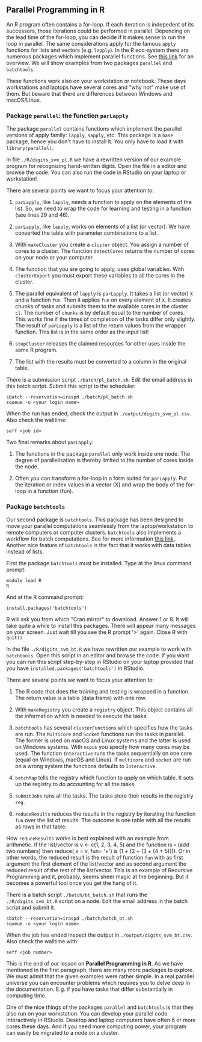## Parallel Programming in R

An R program often contains a for-loop. If each iteration is indepedent of its successors, those iterations could be performed in parallel. Depending on the lead time of the for-loop, you can decide if it makes sense to run the loop in parallel. The same considerations apply for the famous `apply` functions for lists and vectors (e.g. `lapply`). In the R eco-system there are numerous packages which implement parallel functions. See [this link](https://cran.r-project.org/web/views/HighPerformanceComputing.html) for an overview. We will show examples from two packages `parallel` and `batchtools`.

These functions work also on your workstation or notebook. These days workstations and laptops have several cores and "why not" make use of them. But beware that there are differences between Windows and macOS/Linux.

### Package `parallel`: the function `parLapply`

The package `parallel` contains functions which implement the parallel versions of apply family: `lapply`, `sapply`, etc. This package is a `base` package, hence you don't have to install it. You only have to load it with `library(parallel)`.

In file `./R/digits_svm_pl.R` we have a rewritten version of our example program for recognizing hand-written digits. Open the file in a editor and browse the code. You can also run the code in RStudio on your laptop or workstation!

There are several points we want to focus your attention to:

1. `parLapply`, like `lapply`, needs a function to apply on the elements of the list. So, we need to wrap the code for learning and testing in a function (see lines 29 and 46).

2. `parLapply`, like `lapply`, works on elements of a list (or vector). We have converted the table with parameter combinations to a list.

3. With `makeCluster` you create a `cluster` object. You assign a number of cores to a cluster. The function `detectCores` returns the number of cores on your node or your computer.

4. The function that you are going to apply, uses global variables. With `clusterExport` you must export these variables to all the cores in the cluster.

5. The parallel equivalent of `lapply` is `parLapply`. It takes a list (or vector) `X` and a function `fun`. Then it applies `fun` on every element of `X`. It creates chunks of tasks and submits them to the available cores in the cluster `cl`. The number of `chunks` is by default equal to the number of cores. This works fine if the times of completion of the tasks differ only slightly. The result of `parLapply` is a list of the return values from the wrapper function. This list is in the same order as the input list!

6. `stopCluster` releases the claimed resources for other uses inside the same R program.

7. The list with the results must be converted to a column in the original table.

There is a submission script `./batch/pl_batch.sh`. Edit the email address in this batch script. Submit this script to the scheduler:

```
sbatch --reservation=iraspd ./batch/pl_batch.sh
squeue -u <your login name> 
```

When the run has ended, check the output in `./output/digits_svm_pl.csv`. Also check the walltime:

```
seff <job id>
```
Two final remarks about `parLapply`:

1. The functions in the package `parallel` only work inside one node. The degree of parallelisation is thereby limited to the number of cores inside the node.

2. Often you can transform a for-loop in a form suited for `parLapply`. Put the iteration or index values in a vector (X) and wrap the body of the for-loop in a function (fun).

### Package `batchtools`

Our second package is `batchtools`. This package has been designed to move your  parallel computations seamlessly from the laptop/workstation to remote computers or computer clusters. `batchtools` also implements a workflow for batch computations. See for more information [this link](https://cran.r-project.org/web/packages/batchtools/vignettes/batchtools.pdf). Another nice feature of `batchtools` is the fact that it works with data tables instead of lists.

First the package `batchtools` must be installed. Type at the linux command prompt:

```
module load R
R
```

And at the R command prompt:

```
install.packages('batchtools')
```
R will ask you from which "Cran mirror" to download. Answer 1 or 8. It will take quite a while to install this packages. There will appear many messages on your screen. Just wait till you see the R prompt '>' again. Close R with `quit()`

In the file `./R/digits_svm_bt.R` we have rewritten our example to work with `batchtools`. Open this script in an editor and browse the code. If you want you can run this script step-by-step in RStudio on your laptop provided that you have `installed.packages('batchtools')` in RStudio.

There are several points we want to focus your attention to:

1. The R code that does the training and testing is wrapped in a function. The return value is a table (data frame) with one row.

2. With `makeRegistry` you create a `registry` object. This object contains all the information which is needed to execute the tasks.

3. `batchtools` has several `clusterFunctions` which specifies how the tasks are run. The `Multicore` and `Socket` functions run the tasks in parallel. The former is used on macOS and Linux systems and the latter is used on Windows systems. With `ncpus` you specify how many cores may be used. The function `Interactive` runs the tasks sequentially on one core (equal on Windows, macOS and Linux). If `multicore` and `socket` are run on a wrong system the functions defaults to `Interactive`.

4. `batchMap` tells the registry which function to apply on which table. It sets up the registry to do accounting for all the tasks.

5. `submitJobs` runs all the tasks. The tasks store their results in the registry `reg`.

5. `reduceResults` reduces the results in the registry by iterating the function `fun` over the list of results. The outcome is one table with all the results as rows in that table.

How `reduceResults` works is best explained with an example from arithmetic. If the list/vector is v <- c(1, 2, 3, 4, 5) and the function is `+` (add two numbers) then reduce( x = v, fun= '+') is (1 + (2 + (3 + (4 + 5)))). Or in other words, the reduced result is the result of function `fun` with as first argument the first element of the list/vector and as second argument the reduced result of the rest of the list/vector. This is an example of Recursive Programming and it, probably, seems sheer magic at the beginning. But it becomes a powerful tool once you get the hang of it.


There is a batch script `./batch/bt_batch.sh` that runs the `./R/digits_svm_bt.R` script on a node. Edit the email address in the batch script and submit it.

```
sbatch --reservation=iraspd ./batch/batch_bt.sh
squeue -u <your login name>
```

When the job has ended inspect the output in `./output/digits_svm_bt.csv`. Also check the walltime with:

```
seff <job number>
```

This is the end of our lesson on **Parallel Programming in R**. As we have mentioned in the first paragraph, there are many more packages to explore. We must admit that the given examples were rather simple. In a real parallel universe you can encounter problems which requires you to delve deep in the documentation. E.g. if you have tasks that differ substantially in computing time.

One of the nice things of the packages `parallel` and `batchtools` is that they also run on your workstation. You can develop your parallel code interactively in RStudio. Desktop and laptop computers have often 6 or more cores these days. And if you need more computing power, your program can easily be migrated to a node on a cluster.








